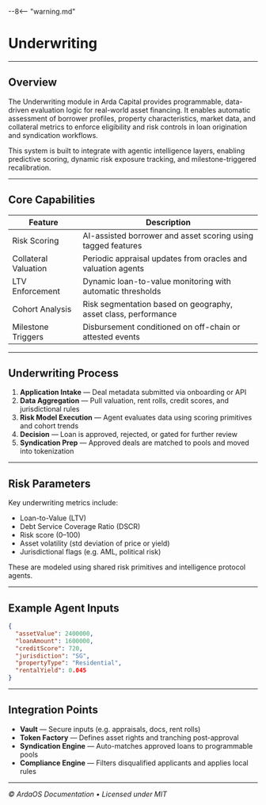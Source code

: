 --8<-- "warning.md"
# Underwriting

---

## Overview

The Underwriting module in Arda Capital provides programmable, data-driven evaluation logic for real-world asset financing. It enables automatic assessment of borrower profiles, property characteristics, market data, and collateral metrics to enforce eligibility and risk controls in loan origination and syndication workflows.

This system is built to integrate with agentic intelligence layers, enabling predictive scoring, dynamic risk exposure tracking, and milestone-triggered recalibration.

---

## Core Capabilities

| Feature | Description |
|---------|-------------|
| Risk Scoring | AI-assisted borrower and asset scoring using tagged features |
| Collateral Valuation | Periodic appraisal updates from oracles and valuation agents |
| LTV Enforcement | Dynamic loan-to-value monitoring with automatic thresholds |
| Cohort Analysis | Risk segmentation based on geography, asset class, performance |
| Milestone Triggers | Disbursement conditioned on off-chain or attested events |

---

## Underwriting Process

1. **Application Intake** — Deal metadata submitted via onboarding or API
2. **Data Aggregation** — Pull valuation, rent rolls, credit scores, and jurisdictional rules
3. **Risk Model Execution** — Agent evaluates data using scoring primitives and cohort trends
4. **Decision** — Loan is approved, rejected, or gated for further review
5. **Syndication Prep** — Approved deals are matched to pools and moved into tokenization

---

## Risk Parameters

Key underwriting metrics include:

- Loan-to-Value (LTV)
- Debt Service Coverage Ratio (DSCR)
- Risk score (0–100)
- Asset volatility (std deviation of price or yield)
- Jurisdictional flags (e.g. AML, political risk)

These are modeled using shared risk primitives and intelligence protocol agents.

---

## Example Agent Inputs

```json
{
  "assetValue": 2400000,
  "loanAmount": 1600000,
  "creditScore": 720,
  "jurisdiction": "SG",
  "propertyType": "Residential",
  "rentalYield": 0.045
}
```

---

## Integration Points

- **Vault** — Secure inputs (e.g. appraisals, docs, rent rolls)
- **Token Factory** — Defines asset rights and tranching post-approval
- **Syndication Engine** — Auto-matches approved loans to programmable pools
- **Compliance Engine** — Filters disqualified applicants and applies local rules

---

*© ArdaOS Documentation • Licensed under MIT*
